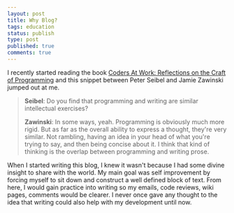 ```yaml
---
layout: post
title: Why Blog?
tags: education 
status: publish
type: post
published: true
comments: true
---
```

I recently started reading the book [Coders At Work: Reflections on the Craft of 
Programming][coders-at-work] and this snippet between Peter Seibel and Jamie 
Zawinski jumped out at me.

> __Seibel__: Do you find that programming and writing are similar intellectual exercises?
> 
> __Zawinski__: In some ways, yeah. Programming is obviously much more rigid. But as far as 
> the overall ability to express a thought, they\'re very similar. Not rambling, having 
> an idea in your head of what you\'re trying to say, and then being concise about 
> it. I think that kind of thinking is the overlap between programming and writing prose.

When I started writing this blog, I knew it wasn\'t because I had some divine 
insight to share with the world. My main goal was self improvement by forcing 
myself to sit down and construct a well defined block of text. From here, I 
would gain practice into writing so my emails, code reviews, wiki pages, comments 
would be clearer. I never once gave any thought to the idea that writing could 
also help with my development until now.

[coders-at-work]: http://www.codersatwork.com/

